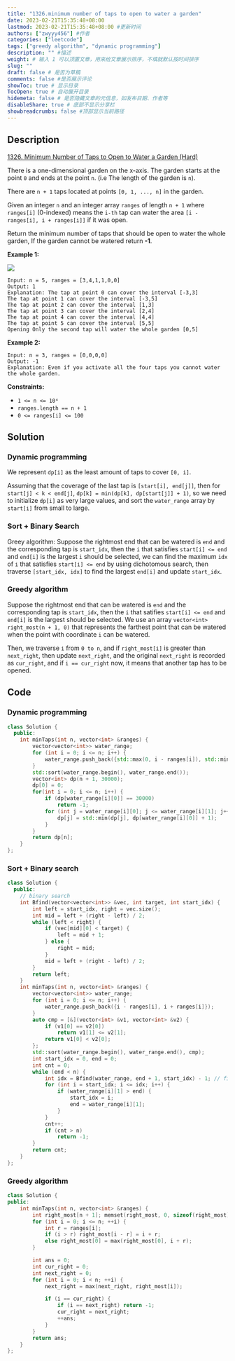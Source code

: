 ```yaml
---
title: "1326.minimum number of taps to open to water a garden"
date: 2023-02-21T15:35:48+08:00
lastmod: 2023-02-21T15:35:48+08:00 #更新时间
authors: ["zwyyy456"] #作者
categories: ["leetcode"]
tags: ["greedy algorithm", "dynamic programming"]
description: "" #描述
weight: # 输入 1 可以顶置文章，用来给文章展示排序，不填就默认按时间排序
slug: ""
draft: false # 是否为草稿
comments: false #是否展示评论
showToc: true # 显示目录
TocOpen: true # 自动展开目录
hidemeta: false # 是否隐藏文章的元信息，如发布日期、作者等
disableShare: true # 底部不显示分享栏
showbreadcrumbs: false #顶部显示当前路径
---
```

## Description
[1326. Minimum Number of Taps to Open to Water a Garden (Hard)](https://leetcode.com/problems/minimum-number-of-taps-to-open-to-water-a-garden/)

There is a one-dimensional garden on the x-axis. The garden starts at the point `0` and ends at the
point `n`. (i.e The length of the garden is `n`).

There are `n + 1` taps located at points `[0, 1, ..., n]` in the garden.

Given an integer `n` and an integer array `ranges` of length `n + 1` where `ranges[i]` (0-indexed)
means the `i-th` tap can water the area `[i - ranges[i], i + ranges[i]]` if it was open.

Return the minimum number of taps that should be open to water the whole garden, If the garden
cannot be watered return **-1**.

**Example 1:**

![](https://pic-upyun.zwyyy456.tech/smms/2023-12-26-065617.png)

```
Input: n = 5, ranges = [3,4,1,1,0,0]
Output: 1
Explanation: The tap at point 0 can cover the interval [-3,3]
The tap at point 1 can cover the interval [-3,5]
The tap at point 2 can cover the interval [1,3]
The tap at point 3 can cover the interval [2,4]
The tap at point 4 can cover the interval [4,4]
The tap at point 5 can cover the interval [5,5]
Opening Only the second tap will water the whole garden [0,5]

```

**Example 2:**

```
Input: n = 3, ranges = [0,0,0,0]
Output: -1
Explanation: Even if you activate all the four taps you cannot water the whole garden.

```

**Constraints:**

- `1 <= n <= 10⁴`
- `ranges.length == n + 1`
- `0 <= ranges[i] <= 100`

## Solution
### Dynamic programming
We represent `dp[i]` as the least amount of taps to cover `[0, i]`.

Assuming that the coverage of the last tap is `[start[i], end[j]]`, then for `start[j] < k < end[j]`, `dp[k] = min(dp[k], dp[start[j]] + 1)`, so we need to initialize `dp[i]` as very large values, and sort the `water_range` array by `start[i]` from small to large.

### Sort + Binary Search
Greey algorithm: Suppose the rightmost end that can be watered is `end` and the corresponding tap is `start_idx`, then the `i` that satisfies `start[i] <= end` and `end[i]` is the largest `i` should be selected, we can find the maximum `idx` of `i` that satisfies `start[i] <= end` by using dichotomous search, then traverse `[start_idx, idx]` to find the largest `end[i]` and update `start_idx`.

### Greedy algorithm
Suppose the rightmost end that can be watered is `end` and the corresponding tap is `start_idx`, then the `i` that satifies `start[i] <= end` and `end[i]` is the largest should be selected. We use an array `vector<int> right_most(n + 1, 0)` that represents the farthest point that can be watered when the point with coordinate `i` can be watered.

Then, we traverse `i` from `0 to n`, and if `right_most[i]` is greater than `next_right`, then update `next_right`, and the original `next_right` is recorded as `cur_right`, and if `i == cur_right` now, it means that another tap has to be opened.

## Code
### Dynamic programming
```cpp
class Solution {
  public:
    int minTaps(int n, vector<int> &ranges) {
        vector<vector<int>> water_range;
        for (int i = 0; i <= n; i++) {
            water_range.push_back({std::max(0, i - ranges[i]), std::min(i + ranges[i], n)});
        }
        std::sort(water_range.begin(), water_range.end());
        vector<int> dp(n + 1, 30000);
        dp[0] = 0;
        for(int i = 0; i <= n; i++) {
            if (dp[water_range[i][0]] == 30000)
                return -1;
            for (int j = water_range[i][0]; j <= water_range[i][1]; j++) {
                dp[j] = std::min(dp[j], dp[water_range[i][0]] + 1);
            }
        }
        return dp[n];
    }
};
```

### Sort + Binary search
```cpp
class Solution {
  public:
    // binary search
    int Bfind(vector<vector<int>> &vec, int target, int start_idx) {
        int left = start_idx, right = vec.size();
        int mid = left + (right - left) / 2;
        while (left < right) {
            if (vec[mid][0] < target) {
                left = mid + 1;
            } else {
                right = mid;
            }
            mid = left + (right - left) / 2;
        }
        return left;
    }
    int minTaps(int n, vector<int> &ranges) {
        vector<vector<int>> water_range;
        for (int i = 0; i <= n; i++) {
            water_range.push_back({i - ranges[i], i + ranges[i]});
        }
        auto cmp = [&](vector<int> &v1, vector<int> &v2) {
            if (v1[0] == v2[0])
                return v1[1] <= v2[1];
            return v1[0] < v2[0];
        };
        std::sort(water_range.begin(), water_range.end(), cmp);
        int start_idx = 0, end = 0;
        int cnt = 0;
        while (end < n) {
            int idx = Bfind(water_range, end + 1, start_idx) - 1; // find greatest idx that satisfies start[idx] <= end
            for (int i = start_idx; i <= idx; i++) {
                if (water_range[i][1] > end) {
                    start_idx = i;
                    end = water_range[i][1];
                }
            }
            cnt++;
            if (cnt > n)
                return -1;
        }
        return cnt;
    }
};
```

### Greedy algorithm
```cpp
class Solution {
public:
    int minTaps(int n, vector<int> &ranges) {
        int right_most[n + 1]; memset(right_most, 0, sizeof(right_most));
        for (int i = 0; i <= n; ++i) {
            int r = ranges[i];
            if (i > r) right_most[i - r] = i + r; 
            else right_most[0] = max(right_most[0], i + r);
        }

        int ans = 0;
        int cur_right = 0;
        int next_right = 0;
        for (int i = 0; i < n; ++i) { 
            next_right = max(next_right, right_most[i]);

            if (i == cur_right) { 
                if (i == next_right) return -1; 
                cur_right = next_right; 
                ++ans;
            }
        }
        return ans;
    }
};
```